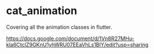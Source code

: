 # cat_animation

Covering all the animation classes in flutter.

https://docs.google.com/document/d/1Vn8R27MHu-kla6CtclZ9GKnU1yhWRU07EEaVhLs1BlY/edit?usp=sharing
